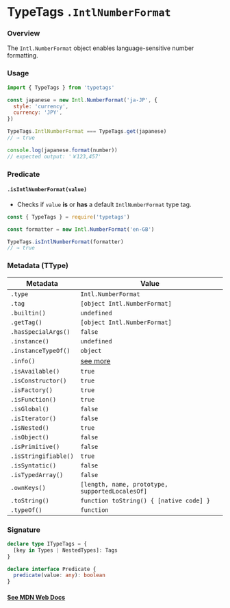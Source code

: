 # TypeTags `.IntlNumberFormat`

### Overview

The `Intl.NumberFormat` object enables language-sensitive number formatting.

### Usage

```js
import { TypeTags } from 'typetags'

const japanese = new Intl.NumberFormat('ja-JP', {
  style: 'currency',
  currency: 'JPY',
})

TypeTags.IntlNumberFormat === TypeTags.get(japanese)
// → true

console.log(japanese.format(number))
// expected output: '￥123,457'
```

### Predicate

#### `.isIntlNumberFormat(value)`

- Checks if `value` **is** or **has** a default `IntlNumberFormat` type tag.

```js
const { TypeTags } = require('typetags')

const formatter = new Intl.NumberFormat('en-GB')

TypeTags.isIntlNumberFormat(formatter)
// → true
```

### Metadata (TType)

| Metadata             | Value                                           |
| -------------------- | ----------------------------------------------- |
| `.type`              | `Intl.NumberFormat`                             |
| `.tag`               | `[object Intl.NumberFormat]`                    |
| `.builtin()`         | `undefined`                                     |
| `.getTag()`          | `[object Intl.NumberFormat]`                    |
| `.hasSpecialArgs()`  | `false`                                         |
| `.instance()`        | `undefined`                                     |
| `.instanceTypeOf()`  | `object`                                        |
| `.info()`            | [see more]()                                    |
| `.isAvailable()`     | `true`                                          |
| `.isConstructor()`   | `true`                                          |
| `.isFactory()`       | `true`                                          |
| `.isFunction()`      | `true`                                          |
| `.isGlobal()`        | `false`                                         |
| `.isIterator()`      | `false`                                         |
| `.isNested()`        | `true`                                          |
| `.isObject()`        | `false`                                         |
| `.isPrimitive()`     | `false`                                         |
| `.isStringifiable()` | `true`                                          |
| `.isSyntatic()`      | `false`                                         |
| `.isTypedArray()`    | `false`                                         |
| `.ownKeys()`         | `[length, name, prototype, supportedLocalesOf]` |
| `.toString()`        | `function toString() { [native code] }`         |
| `.typeOf()`          | `function`                                      |

### Signature

```ts
declare type ITypeTags = {
  [key in Types | NestedTypes]: Tags
}

declare interface Predicate {
  predicate(value: any): boolean
}
```

#### [See MDN Web Docs](https://developer.mozilla.org/en-US/docs/Web/JavaScript/Reference/Global_Objects/Intl/NumberFormat)
